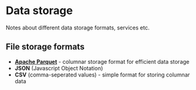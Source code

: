 # Data storage

Notes about different data storage formats, services etc.

## File storage formats

- **[Apache Parquet](formats/parquet.md)** - columnar storage format for efficient data storage
- **JSON** (Javascript Object Notation)
- **CSV** (comma-seperated values) - simple format for storing columnar data
